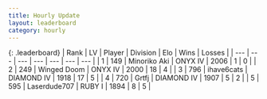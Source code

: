 ```yaml
---
title: Hourly Update
layout: leaderboard
category: hourly
---
```


{: .leaderboard}
| Rank | LV | Player | Division | Elo | Wins | Losses |
| --- | --- | --- | --- | --- | --- | --- |
| <span data-change="0">1</span> | 149 | <span title="ID: 456466">Minoriko Aki</span> | ONYX IV | <span data-change="0">2006</span> | <span data-change="0">1</span> | <span data-change="0">0</span> |
| <span data-change="0">2</span> | 249 | <span title="ID: 744396">Winged Doom</span> | ONYX IV | <span data-change="-4">2000</span> | <span data-change="0">18</span> | <span data-change="1">4</span> |
| <span data-change="0">3</span> | 796 | <span title="ID: 128269">ihave6cats</span> | DIAMOND IV | <span data-change="0">1918</span> | <span data-change="0">17</span> | <span data-change="0">5</span> |
| <span data-change="0">4</span> | 720 | <span title="ID: 742306">Grtfj</span> | DIAMOND IV | <span data-change="0">1907</span> | <span data-change="0">5</span> | <span data-change="0">2</span> |
| <span data-change="0">5</span> | 595 | <span title="ID: 372321">Laserdude707</span> | RUBY I | <span data-change="0">1894</span> | <span data-change="0">8</span> | <span data-change="0">5</span> |